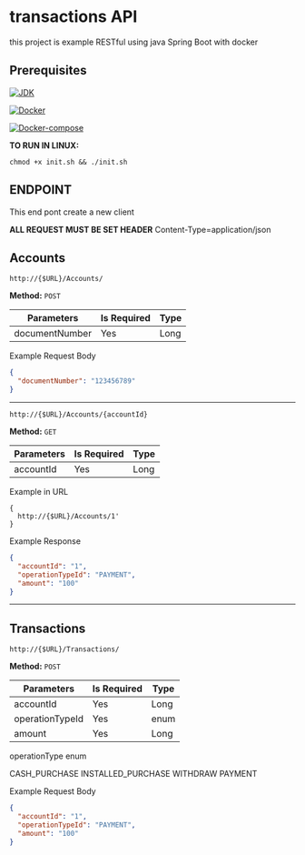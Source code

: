 # transactions API

this project is example RESTful using java Spring Boot with docker 

## Prerequisites
[![JDK](https://img.shields.io/badge/JDK-8.0.1-orange)](https://www.azul.com/downloads/zulu-community/?architecture=x86-64-bit&package=jdk)

[![Docker](https://img.shields.io/badge/Docker-%3E%3D18.09.1-blue)](https://www.docker.com/)

[![Docker-compose](https://img.shields.io/badge/Docker--compose-%3E%3D1.21.0,-blue)](https://github.com/docker/compose/releases)

**TO RUN IN LINUX:**
```console
chmod +x init.sh && ./init.sh 
```

## ENDPOINT
This end pont create a new client

**ALL REQUEST MUST BE SET HEADER** Content-Type=application/json

## Accounts

```url
http://{$URL}/Accounts/
```

**Method:** ```POST```

Parameters | Is Required | Type
--- | --- | ---
documentNumber | Yes  | Long

Example Request Body 
```json
{
  "documentNumber": "123456789"
}
```
___________

```url
http://{$URL}/Accounts/{accountId}
```

**Method:** ```GET```

Parameters | Is Required | Type
--- | --- | ---
accountId | Yes  | Long

Example in URL
```url
{
  http://{$URL}/Accounts/1'
}
```
Example Response
```json
{
  "accountId": "1",
  "operationTypeId": "PAYMENT",
  "amount": "100"
}
```

_____________

## Transactions

```url
http://{$URL}/Transactions/
```

**Method:** ```POST```

Parameters | Is Required | Type
--- | --- | ---
accountId | Yes  | Long
operationTypeId | Yes  | enum
amount | Yes  | Long

operationType enum 

CASH_PURCHASE 
INSTALLED_PURCHASE 
WITHDRAW 
PAYMENT

Example Request Body
```json
{
  "accountId": "1",
  "operationTypeId": "PAYMENT",
  "amount": "100"
}
```
